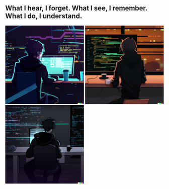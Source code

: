 ## **What I hear, I forget. What I see, I remember. What I do, I understand**.

<p float="center">
  <img src="./assets/Profile1.png" width="250"/>
  <img src="./assets/Profile2.png" width="250"/>
  <img src="./assets/Profile3.png" width="250"/>
</p>


<!--
**TheWisker/TheWisker** is a ✨ _special_ ✨ repository because its `README.md` (this file) appears on your GitHub profile.

Here are some ideas to get you started:

- 🔭 I’m currently working on ...
- 🌱 I’m currently learning ...
- 👯 I’m looking to collaborate on ...
- 🤔 I’m looking for help with ...
- 💬 Ask me about ...
- 📫 How to reach me: ...
- ⚡ Fun fact: ...
-->
